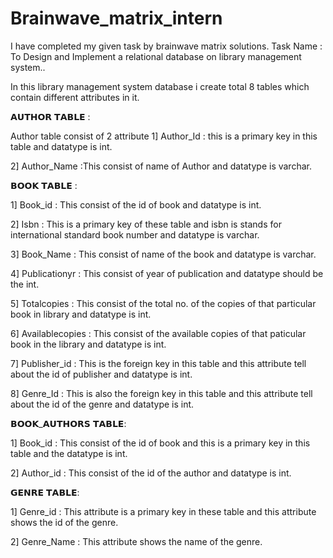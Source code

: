 # Brainwave_matrix_intern
 I have completed my given task by brainwave matrix solutions.
 Task Name : To Design and Implement a relational database on library management system..

 In this library management system database i create total 8 tables which contain different attributes in it.

 𝗔𝗨𝗧𝗛𝗢𝗥 𝗧𝗔𝗕𝗟𝗘 :

 Author table consist of 2 attribute 
  1] Author_Id : this is a primary key in this table and datatype is int.

  2] Author_Name :This consist of name of Author and datatype is varchar.
  
 𝗕𝗢𝗢𝗞 𝗧𝗔𝗕𝗟𝗘 :

  1] Book_id : This consist of the id of book and datatype is int.

  2] Isbn : This is a primary key of these table and isbn is stands for international standard book number and datatype is varchar.

  3] Book_Name : This consist of name of the book and datatype is varchar.

  4] Publicationyr : This consist of year of publication and datatype should be the int.

  5] Totalcopies : This consist of the total no. of the copies of that particular book in library and datatype is int.

  6] Availablecopies : This consist of the available copies of that paticular book in the library and datatype is int.

  7] Publisher_id : This is the foreign key in this table and this attribute tell about the id of publisher and datatype is int.

  8] Genre_Id : This is also the foreign key in this table and this attribute tell about the id of the genre and datatype is int.
  
 𝗕𝗢𝗢𝗞_𝗔𝗨𝗧𝗛𝗢𝗥𝗦 𝗧𝗔𝗕𝗟𝗘:

  1] Book_id : This consist of the id of book and this is a primary key in this table and the datatype is int.

  2] Author_id : This consist of the id of the author and datatype is int.
 
 𝗚𝗘𝗡𝗥𝗘 𝗧𝗔𝗕𝗟𝗘:

  1] Genre_id : This attribute is a primary key in these table and this attribute shows the id of the genre. 

  2] Genre_Name : This attribute shows the name of the genre. 

 

 
 
  
